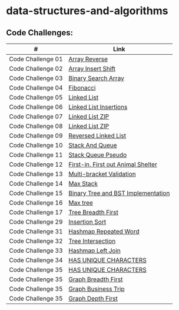 # data-structures-and-algorithms

## Code Challenges:

| #                 | Link                                                        |
|-------------------|-------------------------------------------------------------|
| Code Challenge 01 | [Array Reverse](./class-01/README.md)                       |
| Code Challenge 02 | [Array Insert Shift](./class-02/README.md)                  |
| Code Challenge 03 | [Binary Search Array](./class-03/README.md)                 |
| Code Challenge 04 | [Fibonacci](./class-04/README.md)                           |
| Code Challenge 05 | [Linked List](./class-05/README.md)                         |
| Code Challenge 06 | [Linked List Insertions](./class-06/README.md)              |
| Code Challenge 07 | [Linked List ZIP](./class-07/README.md)                     |
| Code Challenge 08 | [Linked List ZIP](./linked-list-zip/README.md)              |
| Code Challenge 09 | [Reversed Linked List ](./class-09/README.md)               |
| Code Challenge 10 | [Stack And Queue ](./class-10/README.md)                    |
| Code Challenge 11 | [Stack Queue Pseudo ](./class-11/README.md)                 |
| Code Challenge 12 | [First-in, First out Animal Shelter ](./class-12/README.md) |
| Code Challenge 13 | [Multi-bracket Validation ](./class-13/README.md)           |
| Code Challenge 14 | [Max Stack ](./class-14/README.md)                          |
| Code Challenge 15 | [Binary Tree and BST Implementation ](./class-15/README.md) |
| Code Challenge 16 | [Max tree ](./class-16/README.md)                           |
| Code Challenge 17 | [Tree Breadth First ](./class-17/README.md)                 |
| Code Challenge 29 | [Insertion Sort ](./class-29/README.md)                     |
| Code Challenge 31 | [Hashmap Repeated Word ](./class-31/README.md)              |
| Code Challenge 32 | [Tree Intersection ](./class-32/README.md)                  |
| Code Challenge 33 | [Hashmap Left Join ](./class-33/README.md)                  |
| Code Challenge 34 | [HAS UNIQUE CHARACTERS ](./class-34/README.md)              |
| Code Challenge 35 | [HAS UNIQUE CHARACTERS ](./class-35/README.md)              |
| Code Challenge 35 | [Graph Breadth First ](./class-36/README.md)                |
| Code Challenge 35 | [Graph Business Trip ](./class-37/README.md)                |
| Code Challenge 35 | [Graph Depth First ](./class-38/README.md)                  |
